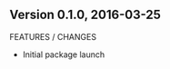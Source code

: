 Version 0.1.0, 2016-03-25
-----------------------------------------------------------------------------------

FEATURES / CHANGES

- Initial package launch
